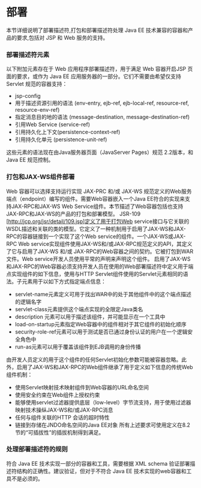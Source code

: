 # 部署

本节详细说明了部署描述符,打包和部署描述符处理 Java EE 技术兼容的容器和产品的要求,包括对 JSP 和 Web 服务的支持。

### 部署描述符元素

以下附加元素存在于 Web 应用程序部署描述符，用于满足 Web 容器开启JSP 页面的要求，或作为 Java EE 应用服务器的一部分。它们不需要由希望仅支持Servlet 规范的容器支持：

* jsp-config
* 用于描述资源引用的语法 (env-entry, ejb-ref, ejb-local-ref, resource-ref, resource-env-ref)
* 指定消息目的地的语法 (message-destination, message-destination-ref)
* 引用Web Service (service-ref)
* 引用持久化上下文(persistence-context-ref)
* 引用持久化单元 (persistence-unit-ref)

这些元素的语法现在由Java服务器页面（JavaServer Pages）规范 2.2版本，和 Java EE 规范控制。

### 打包和JAX-WS组件部署

Web 容器可以选择支持运行实现 JAX-PRC 和/或 JAX-WS 规范定义的Web服务端点（endpoint）编写的组件。需要Web容器嵌入一个Java EE符合的实现来支持JAX-RPC和JAX-WS Web Service组件。本节描述了Web容器包括也支持JAX-RPC和JAX-WS的产品的打包和部署模型。
JSR-109 [http://jcp.org/jsr/detail/109.jsp]定义了用于打包Web service接口与它关联的WSDL描述和关联的类的模型。它定义了一种机制用于启用了JAX-WS和JAX-RPC的容器链接到一个实现了这个Web service的组件。一个JAX-WS或JAX-RPC Web service实现组件使用JAX-WS和/或JAX-RPC规范定义的API，其定义了它与启用了JAX-WS 和/或 JAX-RPC的Web容器之间的契约。它被打包到WAR文件。Web service开发人员使用平常的<servlet>声明来声明这个组件。
启用了JAX-WS和JAX-RPC的Web容器必须支持开发人员在使用的Web部署描述符中定义用于端点实现组件的如下信息，使用与HTTP Servlet组件使用的Servlet元素相同的语法。子元素用于以如下方式指定端点信息：

* servlet-name元素定义可用于找出WAR中的处于其他组件中的这个端点描述的逻辑名字
* servlet-class元素提供这个端点实现的全限定Java类名
* description 元素可以用于描述该组件，并可能显示在一个工具中
* load-on-startup元素指定Web容器中的组件相对于其它组件的初始化顺序
* security-role-ref元素可以用于测试是否已通过身份认证的用户在一个逻辑安全角色中
* run-as元素可以用于覆盖该组件到EJB调用的身份传播

由开发人员定义的用于这个组件的任何Servlet初始化参数可能被容器忽略。此外，启用了JAX-WS和JAX-RPC的Web组件继承了用于定义如下信息的传统Web组件机制：

* 使用Servlet映射技术映射组件到Web容器的URL命名空间
* 使用安全约束在Web组件上授权约束
* 能够使用servlet过滤器提供底层（low-level）字节流支持，用于使用过滤器映射技术操纵JAX-WS和/或JAX-RPC消息
* 任何与组件关联的HTTP 会话的超时特性
* 链接到存储在JNDO命名空间的Java EE对象
所有上述要求可使用定义在8.2节的“可插拔性”的插拔机制得到满足。

### 处理部署描述符的规则

符合 Java EE 技术实现一部分的容器和工具，需要根据 XML schema 验证部署描述符结构的正确性。建议验证，但对于不符合 Java EE 技术实现的web容器和工具不是必须的。